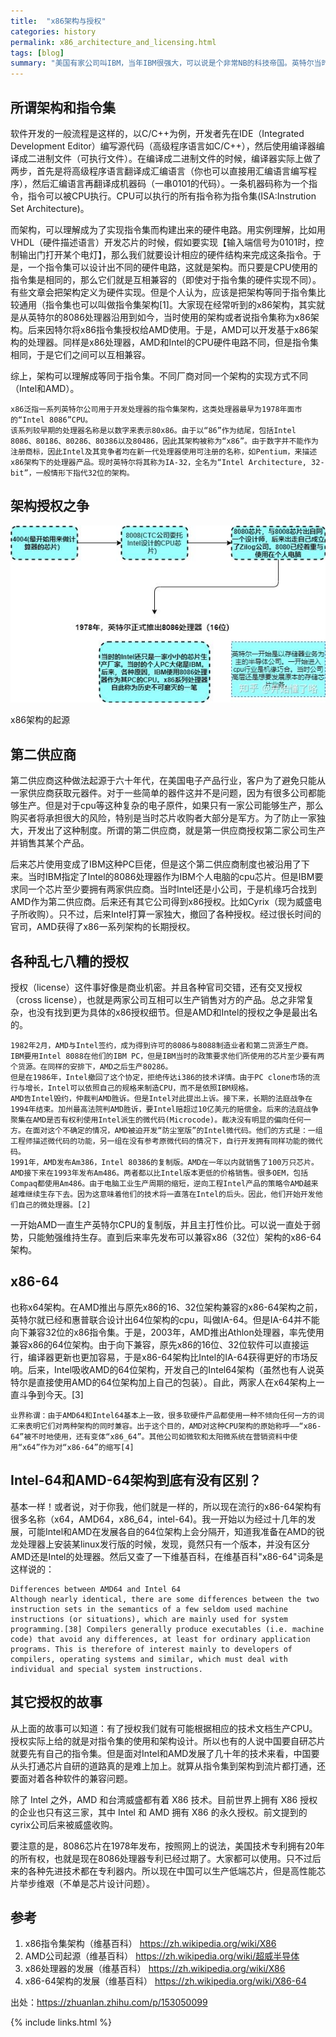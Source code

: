 ```yaml
---
title:  "x86架构与授权"
categories: history
permalink: x86_architecture_and_licensing.html
tags: [blog]
summary: "美国有家公司叫IBM，当年IBM很强大，可以说是个非常NB的科技帝国。英特尔当时还非常弱小，不过只是IBM的供应商之一而已。IBM为了规避将来可能出现的采购风险，所以就要求英特尔将x86专利授权授给几家芯片公司，AMD只是其中之一。x86架构与授权就从这里开始了。"
---
```


## 所谓架构和指令集

软件开发的一般流程是这样的，以C/C++为例，开发者先在IDE（Integrated Development Editor）编写源代码（高级程序语言如C/C++），然后使用编译器编译成二进制文件（可执行文件）。在编译成二进制文件的时候，编译器实际上做了两步，首先是将高级程序语言翻译成汇编语言（你也可以直接用汇编语言编写程序），然后汇编语言再翻译成机器码（一串0101的代码）。一条机器码称为一个指令，指令可以被CPU执行。CPU可以执行的所有指令称为指令集(ISA:Instrution Set Architecture)。

而架构，可以理解成为了实现指令集而构建出来的硬件电路。用实例理解，比如用VHDL（硬件描述语言）开发芯片的时候，假如要实现【输入端信号为0101时，控制输出门打开某个电灯】，那么我们就要设计相应的硬件结构来完成这条指令。于是，一个指令集可以设计出不同的硬件电路，这就是架构。而只要是CPU使用的指令集是相同的，那么它们就是互相兼容的（即使对于指令集的硬件实现不同）。有些文章会把架构定义为硬件实现。但是个人认为，应该是把架构等同于指令集比较通用（指令集也可以叫做指令集架构[1]。大家现在经常听到的x86架构，其实就是从英特尔的8086处理器沿用到如今，当时使用的架构或者说指令集称为x86架构。后来因特尔将x86指令集授权给AMD使用。于是，AMD可以开发基于x86架构的处理器。同样是x86处理器，AMD和Intel的CPU硬件电路不同，但是指令集相同，于是它们之间可以互相兼容。

综上，架构可以理解成等同于指令集。不同厂商对同一个架构的实现方式不同（Intel和AMD）。

```
x86泛指一系列英特尔公司用于开发处理器的指令集架构，这类处理器最早为1978年面市的“Intel 8086”CPU。
该系列较早期的处理器名称是以数字来表示80x86。由于以“86”作为结尾，包括Intel 8086、80186、80286、80386以及80486，因此其架构被称为“x86”。由于数字并不能作为注册商标，因此Intel及其竞争者均在新一代处理器使用可注册的名称，如Pentium，来描述x86架构下的处理器产品。现时英特尔将其称为IA-32，全名为“Intel Architecture, 32-bit”，一般情形下指代32位的架构。
```

## 架构授权之争

![x86架构的起源](/images/blogs/origin_of_x86_architecture.jpg)

x86架构的起源

## 第二供应商

第二供应商这种做法起源于六十年代，在美国电子产品行业，客户为了避免只能从一家供应商获取元器件。对于一些简单的器件这并不是问题，因为有很多公司都能够生产。但是对于cpu等这种复杂的电子原件，如果只有一家公司能够生产，那么购买者将承担很大的风险，特别是当时芯片收购者大部分是军方。为了防止一家独大，开发出了这种制度。所谓的第二供应商，就是第一供应商授权第二家公司生产并销售其某个产品。

后来芯片使用变成了IBM这种PC巨佬，但是这个第二供应商制度也被沿用了下来。当时IBM指定了Intel的8086处理器作为IBM个人电脑的cpu芯片。但是IBM要求同一个芯片至少要拥有两家供应商。当时Intel还是小公司，于是机缘巧合找到AMD作为第二供应商。后来还有其它公司得到x86授权。比如Cyrix（现为威盛电子所收购）。只不过，后来Intel打算一家独大，撤回了各种授权。经过很长时间的官司，AMD获得了x86一系列架构的长期授权。

## 各种乱七八糟的授权

授权（license）这件事好像是商业机密。并且各种官司交错，还有交叉授权（cross license），也就是两家公司互相可以生产销售对方的产品。总之非常复杂，也没有找到更为具体的x86授权细节。但是AMD和Intel的授权之争是最出名的。

```
1982年2月，AMD与Intel签约，成为得到许可的8086与8088制造业者和第二货源生产商。IBM要用Intel 8088在他们的IBM PC，但是IBM当时的政策要求他们所使用的芯片至少要有两个货源。在同样的安排下，AMD之后生产80286。
但是在1986年，Intel撤回了这个协定，拒绝传达i386的技术详情。由于PC clone市场的流行与增长，Intel可以依照自己的规格来制造CPU，而不是依照IBM规格。
AMD告Intel毁约，仲裁判AMD胜诉。但是Intel对此提出上诉。接下来，长期的法庭战争在1994年结束。加州最高法院判AMD胜诉，要Intel赔超过10亿美元的赔偿金。后来的法庭战争聚集在AMD是否有权利使用Intel派生的微代码(Microcode)。裁决没有明显的偏向任何一方。在面对这个不确定的情况，AMD被迫开发“防尘室版”的Intel微代码。他们的方式是：一组工程师描述微代码的功能，另一组在没有参考原微代码的情况下，自行开发拥有同样功能的微代码。
1991年，AMD发布Am386，Intel 80386的复制版。AMD在一年以内就销售了100万只芯片。AMD接下来在1993年发布Am486。两者都以比Intel版本更低的价格销售。很多OEM，包括Compaq都使用Am486。由于电脑工业生产周期的缩短，逆向工程Intel产品的策略令AMD越来越难继续生存下去。因为这意味着他们的技术将一直落在Intel的后头。因此，他们开始开发他们自己的微处理器。[2]
```

一开始AMD一直生产英特尔CPU的复制版，并且主打性价比。可以说一直处于弱势，只能勉强维持生存。直到后来率先发布可以兼容x86（32位）架构的x86-64架构。

## x86-64

也称x64架构。在AMD推出与原先x86的16、32位架构兼容的x86-64架构之前，英特尔就已经和惠普联合设计出64位架构的cpu，叫做IA-64。但是IA-64并不能向下兼容32位的x86指令集。于是，2003年，AMD推出Athlon处理器，率先使用兼容x86的64位架构。由于向下兼容，原先x86的16位、32位软件可以直接运行，编译器更新也更加容易，于是x86-64架构比Intel的IA-64获得更好的市场反响。后来，Intel吸收AMD的64位架构，开发自己的Intel64架构（虽然也有人说英特尔是直接使用AMD的64位架构加上自己的包装）。自此，两家人在x64架构上一直斗争到今天。[3]

```
业界称谓：由于AMD64和Intel64基本上一致，很多软硬件产品都使用一种不倾向任何一方的词汇来表明它们对两种架构的同时兼容。出于这个目的，AMD对这种CPU架构的原始称呼——“x86-64”被不时地使用，还有变体“x86_64”。其他公司如微软和太阳微系统在营销资料中使用“x64”作为对“x86-64”的缩写[4]
```

## Intel-64和AMD-64架构到底有没有区别？

基本一样！或者说，对于你我，他们就是一样的，所以现在流行的x86-64架构有很多名称（x64，AMD64，x86_64，intel-64)。我一开始以为经过十几年的发展，可能Intel和AMD在发展各自的64位架构上会分隔开，知道我准备在AMD的锐龙处理器上安装某linux发行版的时候，发现，竟然只有一个版本，并没有区分AMD还是Intel的处理器。然后又查了一下维基百科，在维基百科"x86-64"词条是这样说的：

```
Differences between AMD64 and Intel 64
Although nearly identical, there are some differences between the two instruction sets in the semantics of a few seldom used machine instructions (or situations), which are mainly used for system programming.[38] Compilers generally produce executables (i.e. machine code) that avoid any differences, at least for ordinary application programs. This is therefore of interest mainly to developers of compilers, operating systems and similar, which must deal with individual and special system instructions.
```

## 其它授权的故事

从上面的故事可以知道：有了授权我们就有可能根据相应的技术文档生产CPU。授权实际上给的就是对指令集的使用和架构设计。所以也有的人说中国要自研芯片就要先有自己的指令集。但是面对Intel和AMD发展了几十年的技术来看，中国要从头打通芯片自研的道路真的是难上加上。就算从指令集到架构到流片都打通，还要面对着各种软件的兼容问题。

除了 Intel 之外，AMD 和台湾威盛都有着 X86 技术。目前世界上拥有 X86 授权的企业也只有这三家，其中 Intel 和 AMD 拥有 X86 的永久授权。前文提到的cyrix公司后来被威盛收购。

要注意的是，8086芯片在1978年发布，按照网上的说法，美国技术专利拥有20年的所有权，也就是现在8086处理器专利已经过期了。大家都可以使用。只不过后来的各种先进技术都在专利器内。所以现在中国可以生产低端芯片，但是高性能芯片举步维艰（不单是芯片设计问题）。

## 参考

1. x86指令集架构（维基百科） <https://zh.wikipedia.org/wiki/X86>
2. AMD公司起源（维基百科） <https://zh.wikipedia.org/wiki/超威半导体>
3. x86处理器的发展（维基百科） <https://zh.wikipedia.org/wiki/X86>
4. x86-64架构的发展（维基百科） <https://zh.wikipedia.org/wiki/X86-64>

出处：<https://zhuanlan.zhihu.com/p/153050099>

{% include links.html %}
